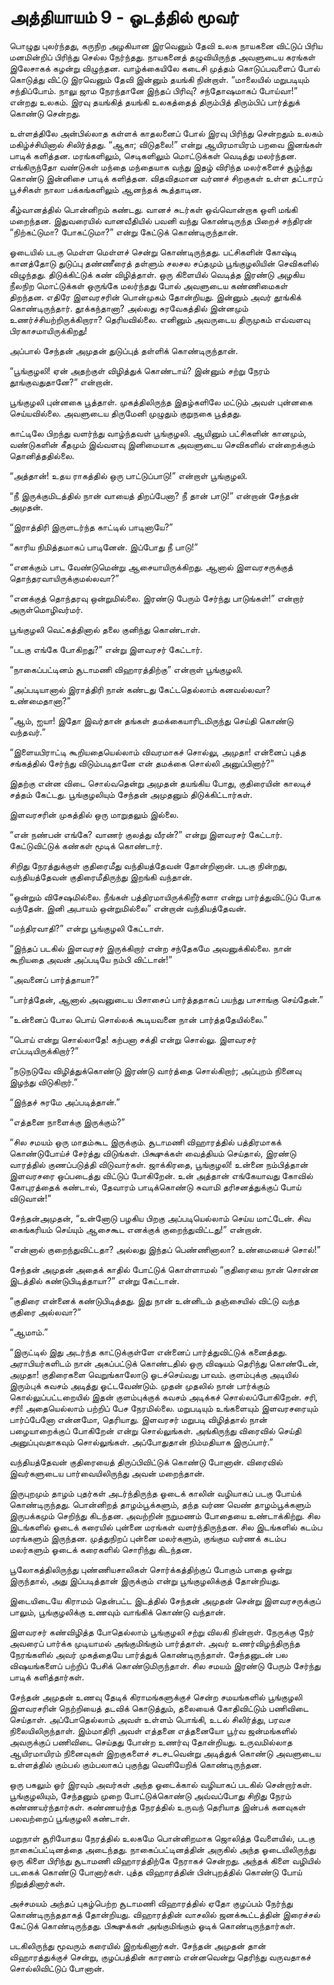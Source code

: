 # அத்தியாயம் 9 - ஓடத்தில் மூவர்

பொழுது புலர்ந்தது, கருநிற அழகியான இரவெனும் தேவி உலக நாயகனை விட்டுப் பிரிய மனமின்றிப் பிரிந்து செல்ல நேர்ந்தது. நாயகனைத் தழுவியிருந்த அவளுடைய கரங்கள் இலேசாகக் கழன்று விழுந்தன. வாழ்க்கையிலே கடைசி முத்தம் கொடுப்பவளைப் போல் கொடுத்து விட்டு இரவெனும் தேவி இன்னும் தயங்கி நின்றாள். &#8220;மாலையில் மறுபடியும் சந்திப்போம். நாலு ஜாம நேரந்தானே இந்தப் பிரிவு? சந்தோஷமாகப் போய்வா!&#8221; என்றது உலகம். இரவு தயங்கித் தயங்கி உலகத்தைத் திரும்பித் திரும்பிப் பார்த்துக் கொண்டு சென்றது.

உள்ளத்திலே அன்பில்லாத கள்ளக் காதலனைப் போல் இரவு பிரிந்து சென்றதும் உலகம் மகிழ்ச்சியினால் சிலிர்த்தது. &#8220;ஆகா; விடுதலை!&#8221; என்று ஆயிரமாயிரம் பறவை இனங்கள் பாடிக் களித்தன. மரங்களிலும், செடிகளிலும் மொட்டுக்கள் வெடித்து மலர்ந்தன. எங்கிருந்தோ வண்டுகள் மந்தை மந்தையாக வந்து இதழ் விரிந்த மலர்களைச் சூழ்ந்து கொண்டு இன்னிசை பாடிக் களித்தன. விதவிதமான வர்ணச் சிறகுகள் உள்ள தட்டாரப் பூச்சிகள் நாலா பக்கங்களிலும் ஆனந்தக் கூத்தாடின.

கீழ்வானத்தில் பொன்னிறம் கண்டது. வானச் சுடர்கள் ஒவ்வொன்றாக ஒளி மங்கி மறைந்தன. இதுவரையில் வானவீதியில் பவனி வந்து கொண்டிருந்த பிறைச் சந்திரன் &#8220;நிற்கட்டுமா? போகட்டுமா?&#8221; என்று கேட்டுக் கொண்டிருந்தான்.

ஓடையில் படகு மெள்ள மெள்ளச் சென்று கொண்டிருந்தது. பட்சிகளின் கோஷ்டி கானத்தோடு துடுப்பு தண்ணீரைத் தள்ளும் சலசல சப்தமும் பூங்குழலியின் செவிகளில் விழுந்தது. திடுக்கிட்டுக் கண் விழித்தாள். ஒரு கிளையில் வெடித்த இரண்டு அழகிய நீலநிற மொட்டுக்கள் ஒருங்கே மலர்ந்தது போல் அவளுடைய கண்ணிமைகள் திறந்தன. எதிரே இளவரசரின் பொன்முகம் தோன்றியது. இன்னும் அவர் தூங்கிக் கொண்டிருந்தார். தூக்கந்தானா? அல்லது சுரவேகத்தில் இன்னமும் உணர்ச்சியற்றிருக்கிறாரா? தெரியவில்லை. எனினும் அவருடைய திருமுகம் எவ்வளவு பிரகாசமாயிருக்கிறது!

அப்பால் சேந்தன் அமுதன் துடுப்புத் தள்ளிக் கொண்டிருந்தான்.

&#8220;பூங்குழலி! ஏன் அதற்குள் விழித்துக் கொண்டாய்? இன்னும் சற்று நேரம் தூங்குவதுதானே?&#8221; என்றான்.

பூங்குழலி புன்னகை பூத்தாள். முகத்திலிருந்த இதழ்களிலே மட்டும் அவள் புன்னகை செய்யவில்லை. அவளுடைய திருமேனி முழுதும் குறுநகை பூத்தது.

காட்டிலே பிறந்து வளர்ந்து வாழ்ந்தவள் பூங்குழலி. ஆயினும் பட்சிகளின் கானமும், வண்டுகளின் கீதமும் இவ்வளவு இனிமையாக அவளுடைய செவிகளில் என்றைக்கும் தொனித்ததில்லை.

&#8220;அத்தான்! உதய ராகத்தில் ஒரு பாட்டுப்பாடு!&#8221; என்றாள் பூங்குழலி.

&#8220;நீ இருக்குமிடத்தில் நான் வாயைத் திறப்பேனா? நீ தான் பாடு!&#8221; என்றான் சேந்தன் அமுதன்.

&#8220;இராத்திரி இருளடர்ந்த காட்டில் பாடினாயே?&#8221;

&#8220;காரிய நிமித்தமாகப் பாடினேன். இப்போது நீ பாடு!&#8221;

&#8220;எனக்கும் பாட வேண்டுமென்று ஆசையாயிருக்கிறது. ஆனால் இளவரசருக்குத் தொந்தரவாயிருக்குமல்லவா?&#8221;

&#8220;எனக்குத் தொந்தரவு ஒன்றுமில்லை. இரண்டு பேரும் சேர்ந்து பாடுங்கள்!&#8221; என்றார் அருள்மொழிவர்மர்.

பூங்குழலி வெட்கத்தினால் தலை குனிந்து கொண்டாள்.

&#8220;படகு எங்கே போகிறது?&#8221; என்று இளவரசர் கேட்டார்.

&#8220;நாகைப்பட்டினம் சூடாமணி விஹாரத்திற்கு&#8221; என்றாள் பூங்குழலி.

&#8220;அப்படியானால் இராத்திரி நான் கண்டது கேட்டதெல்லாம் கனவல்லவா? உண்மைதானா?&#8221;

&#8220;ஆம், ஐயா! இதோ இவர்தான் தங்கள் தமக்கையாரிடமிருந்து செய்தி கொண்டு வந்தவர்.&#8221;

&#8220;இளையபிராட்டி கூறியதையெல்லாம் விவரமாகச் சொல்லு, அமுதா! என்னைப் புத்த சங்கத்தில் சேர்ந்து விடும்படிதானே என் தமக்கை சொல்லி அனுப்பினார்?&#8221;

இதற்கு என்ன விடை சொல்வதென்று அமுதன் தயங்கிய போது, குதிரையின் காலடிச் சத்தம் கேட்டது. பூங்குழலியும் சேந்தன் அமுதனும் திடுக்கிட்டார்கள்.

இளவரசரின் முகத்தில் ஒரு மாறுதலும் இல்லை.

&#8220;என் நண்பன் எங்கே? வாணர் குலத்து வீரன்?&#8221; என்று இளவரசர் கேட்டார். கேட்டுவிட்டுக் கண்கள் மூடிக் கொண்டார்.

சிறிது நேரத்துக்குள் குதிரைமீது வந்தியத்தேவன் தோன்றினான். படகு நின்றது, வந்தியத்தேவன் குதிரைமீதிருந்து இறங்கி வந்தான்.

&#8220;ஒன்றும் விசேஷமில்லை. நீங்கள் பத்திரமாயிருக்கிறீர்களா என்று பார்த்துவிட்டுப் போக வந்தேன். இனி அபாயம் ஒன்றுமில்லை&#8221; என்றான் வந்தியத்தேவன்.

&#8220;மந்திரவாதி?&#8221; என்று பூங்குழலி கேட்டாள்.

&#8220;இந்தப் படகில் இளவரசர் இருக்கிறார் என்ற சந்தேகமே அவனுக்கில்லை. நான் கூறியதை அவன் அப்படியே நம்பி விட்டான்!&#8221;

&#8220;அவனைப் பார்த்தாயா?&#8221;

&#8220;பார்த்தேன், ஆனால் அவனுடைய பிசாசைப் பார்த்ததாகப் பயந்து பாசாங்கு செய்தேன்.&#8221;

&#8220;உன்னைப் போல பொய் சொல்லக் கூடியவனை நான் பார்த்ததேயில்லை.&#8221;

&#8220;பொய் என்று சொல்லாதே! கற்பனா சக்தி என்று சொல்லு. இளவரசர் எப்படியிருக்கிறார்?&#8221;

&#8220;நடுநடுவே விழித்துக்கொண்டு இரண்டு வார்த்தை சொல்கிறார்; அப்புறம் நினைவு இழந்து விடுகிறார்.&#8221;

&#8220;இந்தச் சுரமே அப்படித்தான்.&#8221;

&#8220;எத்தனை நாளைக்கு இருக்கும்?&#8221;

&#8220;சில சமயம் ஒரு மாதம்கூட இருக்கும். சூடாமணி விஹாரத்தில் பத்திரமாகக் கொண்டுபோய்ச் சேர்த்து விடுங்கள். பிக்ஷுக்கள் வைத்தியம் செய்தால், இரண்டு வாரத்தில் குணப்படுத்தி விடுவார்கள். ஜாக்கிரதை, பூங்குழலி! உன்னை நம்பித்தான் இளவரசரை ஒப்படைத்து விட்டுப் போகிறேன். உன் அத்தான் எங்கேயாவது கோவில் கோபுரத்தைக் கண்டால், தேவாரம் பாடிக்கொண்டு சுவாமி தரிசனத்துக்குப் போய் விடுவான்!&#8221;

சேந்தன்அமுதன், &#8220;உன்னோடு பழகிய பிறகு அப்படியெல்லாம் செய்ய மாட்டேன். சிவ கைங்கரியம் செய்யும் ஆசைகூட எனக்குக் குறைந்துவிட்டது!&#8221; என்றான்.

&#8220;என்னால் குறைந்துவிட்டதா? அல்லது இந்தப் பெண்ணினாலா? உண்மையைச் சொல்!&#8221;

சேந்தன் அமுதன் அதைக் காதில் போட்டுக் கொள்ளாமல் &#8220;குதிரையை நான் சொன்ன இடத்தில் கண்டுபிடித்தாயா?&#8221; என்று கேட்டான்.

&#8220;குதிரை என்னைக் கண்டுபிடித்தது. இது நான் உன்னிடம் தஞ்சையில் விட்டு வந்த குதிரை அல்லவா?&#8221;

&#8220;ஆமாம்.&#8221;

&#8220;இருட்டில் இது அடர்ந்த காட்டுக்குள்ளே என்னைப் பார்த்துவிட்டுக் கனைத்தது. அராபியர்களிடம் நான் அகப்பட்டுக் கொண்டதில் ஒரு விஷயம் தெரிந்து கொண்டேன், அமுதா! குதிரைகளை வெறுங்காலோடு ஓடச்செய்வது பாவம். குளம்புக்கு அடியில் இரும்புக் கவசம் அடித்து ஓட்டவேண்டும். முதன் முதலில் நான் பார்க்கும் கொல்லுப்பட்டறையில் இதன் குளம்புக்குக் கவசம் அடிக்கச் சொல்லப்போகிறேன். சரி, சரி! அதையெல்லாம் பற்றிப் பேச நேரமில்லை. மறுபடியும் உங்களையும் இளவரசரையும் பார்ப்பேனோ என்னமோ, தெரியாது. இளவரசர் மறுபடி விழித்தால் நான் பழையாறைக்குப் போகிறேன் என்று சொல்லுங்கள். அங்கிருந்து விரைவில் செய்தி அனுப்புவதாகவும் சொல்லுங்கள். அப்போதுதான் நிம்மதியாக இருப்பார்.&#8221;

வந்தியத்தேவன் குதிரையைத் திருப்பிவிட்டுக் கொண்டு போனான். விரைவில் இவர்களுடைய பார்வையிலிருந்து அவன் மறைந்தான்.

இருபுறமும் தாழம் புதர்கள் அடர்ந்திருந்த ஓடைக் காலின் வழியாகப் படகு போய்க் கொண்டிருந்தது. பொன்னிறத் தாழம்பூக்களும், தந்த வர்ண வெண் தாழம்பூக்களும் இருபக்கமும் செறிந்து கிடந்தன. அவற்றின் நறுமணம் போதையை உண்டாக்கிற்று. சில இடங்களில் ஓடைக் கரையில் புன்னை மரங்கள் வளர்ந்திருந்தன. சில இடங்களில் கடம்ப மரங்களும் இருந்தன. முத்துநிறப் புன்னை மலர்களும், குங்கும வர்ணக் கடம்ப மலர்களும் ஓடைக் கரைகளில் சொரிந்து கிடந்தன.

பூலோகத்திலிருந்து புண்ணியசாலிகள் சொர்க்கத்திற்குப் போகும் பாதை ஒன்று இருந்தால், அது இப்படித்தான் இருக்கும் என்று பூங்குழலிக்குத் தோன்றியது.

இடையிடையே கிராமம் தென்பட்ட இடத்தில் சேந்தன் அமுதன் சென்று இளவரசருக்குப் பாலும், பூங்குழலிக்கு உணவும் வாங்கிக் கொண்டு வந்தான்.

இளவரசர் கண்விழித்த போதெல்லாம் பூங்குழலி சற்று விலகி நின்றாள். நேருக்கு நேர் அவரைப் பார்க்க முடியாமல் அங்குமிங்கும் பார்த்தாள். அவர் உணர்விழந்திருந்த நேரங்களில் அவர் முகத்தையே பார்த்துக் கொண்டிருந்தாள். சேந்தனுடன் பல விஷயங்களைப் பற்றிப் பேசிக் கொண்டுமிருந்தாள். சில சமயம் இரண்டு பேரும் சேர்ந்து பாடிக் களித்தார்கள்.

சேந்தன் அமுதன் உணவு தேடிக் கிராமங்களுக்குச் சென்ற சமயங்களில் பூங்குழலி இளவரசரின் நெற்றியைத் தடவிக் கொடுத்தும், தலையைக் கோதிவிட்டும் பணிவிடை செய்தாள். அப்போதெல்லாம் அவள் உள்ளம் பொங்கி, உடல் சிலிர்த்து, பரவச நிலையிலிருந்தாள். இம்மாதிரி அவள் எத்தனை எத்தனையோ பூர்வ ஜன்மங்களில் அவருக்குப் பணிவிடை செய்தது போன்ற உணர்வு தோன்றியது. உருவமில்லாத ஆயிரமாயிரம் நினைவுகள் இறகுகளைச் சடசடவென்று அடித்துக் கொண்டு அவளுடைய உள்ளத்தில் கும்பல் கும்பலாகப் புகுந்து வெளியேறிக் கொண்டிருந்தன.

ஒரு பகலும் ஓர் இரவும் அவர்கள் அந்த ஓடைக்கால் வழியாகப் படகில் சென்றார்கள். பூங்குழலியும், சேந்தனும் முறை போட்டுக்கொண்டு அவ்வப்போது சிறிது நேரம் கண்ணயர்ந்தார்கள். கண்ணயர்ந்த நேரத்தில் உருவந் தெரியாத இன்பக் கனவுகள் பலவற்றைப் பூங்குழலி கண்டாள்.

மறுநாள் சூரியோதய நேரத்தில் உலகமே பொன்னிறமாக ஜொலித்த வேளையில், படகு நாகைப்பட்டினத்தை அடைந்தது. நாகைப்பட்டினத்தின் அருகில் அந்த ஓடையிலிருந்து ஒரு கிளை பிரிந்து சூடாமணி விஹாரத்திற்கே நேராகச் சென்றது. அந்தக் கிளை வழியில் படகைக் கொண்டு போனார்கள். புத்த விஹாரத்தின் பின்புறத்தில் கொண்டு போய் நிறுத்தினார்கள்.

அச்சமயம் அந்தப் புகழ்பெற்ற சூடாமணி விஹாரத்தில் ஏதோ குழப்பம் நேர்ந்து கொண்டிருந்ததாகத் தோன்றியது. விஹாரத்தின் வாசலில் ஜனக்கூட்டத்தின் இரைச்சல் கேட்டுக் கொண்டிருந்தது. பிக்ஷுக்கள் அங்குமிங்கும் ஓடிக் கொண்டிருந்தார்கள்.

படகிலிருந்து மூவரும் கரையில் இறங்கினார்கள். சேந்தன் அமுதன் தான் விஹாரத்துக்குச் சென்று, குழப்பத்தின் காரணம் என்னவென்று தெரிந்து வருவதாகச் சொல்லிவிட்டுப் போனான்.